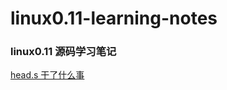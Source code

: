 # linux0.11-learning-notes
### linux0.11 源码学习笔记

[head.s 干了什么事](https://github.com/JustDoIt0910/linux0.11-learning-notes/blob/main/head.s%20%E5%B9%B2%E4%BA%86%E4%BB%80%E4%B9%88%E4%BA%8B.md)

